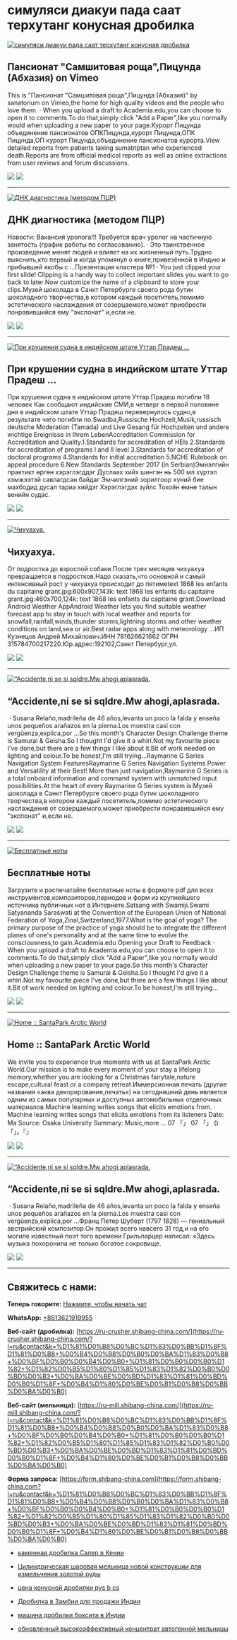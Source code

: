 # симуляси диакуи пада саат терхутанг конусная дробилка

<a href="https://swt.shibang-china.com/?l=ru&img&k=%D1%81%D0%B8%D0%BC%D1%83%D0%BB%D1%8F%D1%81%D0%B8+%D0%B4%D0%B8%D0%B0%D0%BA%D1%83%D0%B8+%D0%BF%D0%B0%D0%B4%D0%B0+%D1%81%D0%B0%D0%B0%D1%82+%D1%82%D0%B5%D1%80%D1%85%D1%83%D1%82%D0%B0%D0%BD%D0%B3+%D0%BA%D0%BE%D0%BD%D1%83%D1%81%D0%BD%D0%B0%D1%8F+%D0%B4%D1%80%D0%BE%D0%B1%D0%B8%D0%BB%D0%BA%D0%B0" target="_blank">![симуляси диакуи пада саат терхутанг конусная дробилка](http://static.shibang-china.com/all-800x300/789.jpg)</a>

## Пансионат &quot;Самшитовая роща&quot;,Пицунда (Абхазия) on Vimeo
This is &quot;Пансионат &quot;Самшитовая роща&quot;,Пицунда (Абхазия)&quot; by sanatorium on Vimeo,the home for high quality videos and the people who love them.&nbsp;&#0183;&#32;When you upload a draft to Academia.edu,you can choose to open it to comments.To do that,simply click &quot;Add a Paper&quot;,like you normally would when uploading a new paper to your page.Курорт Пицунда объединение пансионатов ОПКПицунда,курорт Пицунда,ОПК Пицунда,ОП курорт Пицунда,объединение пансионатов курорта.View detailed reports from patients taking sumatriptan who experienced death.Reports are from official medical reports as well as online extractions from user reviews and forum discussions.


<a href="https://whatsapp.shibangsoft.com/WhatsApp.php" target="_blank" title="WhatsApp">![](http://static.shibang-china.com/icon/whatsapp.png)</a> <a href="https://swt.shibang-china.com/?l=ru&icon&k=%D1%81%D0%B8%D0%BC%D1%83%D0%BB%D1%8F%D1%81%D0%B8+%D0%B4%D0%B8%D0%B0%D0%BA%D1%83%D0%B8+%D0%BF%D0%B0%D0%B4%D0%B0+%D1%81%D0%B0%D0%B0%D1%82+%D1%82%D0%B5%D1%80%D1%85%D1%83%D1%82%D0%B0%D0%BD%D0%B3+%D0%BA%D0%BE%D0%BD%D1%83%D1%81%D0%BD%D0%B0%D1%8F+%D0%B4%D1%80%D0%BE%D0%B1%D0%B8%D0%BB%D0%BA%D0%B0" target="_blank">![](http://static.shibang-china.com/icon/chat-ru.png)</a>

---

<a href="https://swt.shibang-china.com/?l=ru&img&k=%D1%81%D0%B8%D0%BC%D1%83%D0%BB%D1%8F%D1%81%D0%B8+%D0%B4%D0%B8%D0%B0%D0%BA%D1%83%D0%B8+%D0%BF%D0%B0%D0%B4%D0%B0+%D1%81%D0%B0%D0%B0%D1%82+%D1%82%D0%B5%D1%80%D1%85%D1%83%D1%82%D0%B0%D0%BD%D0%B3+%D0%BA%D0%BE%D0%BD%D1%83%D1%81%D0%BD%D0%B0%D1%8F+%D0%B4%D1%80%D0%BE%D0%B1%D0%B8%D0%BB%D0%BA%D0%B0" target="_blank">![ДНК диагностика (методом ПЦР)](http://static.shibang-china.com/all-800x300/1209.jpg)</a>

## ДНК диагностика (методом ПЦР)
Новости: Вакансия уролога!!! Требуется врач уролог на частичную занятость (график работы по согласованию).&nbsp;&#0183;&#32;Это таинственное произведение менят людей и влияет на их жизненный путь.Трудно выяснить,кто первый и когда упомянул о книге,привезённой в Индию и прибывшей якобы с …Презентация кластера №1&nbsp;&#0183;&#32;You just clipped your first slide! Clipping is a handy way to collect important slides you want to go back to later.Now customize the name of a clipboard to store your clips.Музей шоколада в Санкт Петербурге своего рода бутик шоколадного творчества,в котором каждый посетитель,помимо эстетического наслаждения от созерцаемого,может приобрести понравившийся ему &quot;экспонат&quot; и,если не.


<a href="https://whatsapp.shibangsoft.com/WhatsApp.php" target="_blank" title="WhatsApp">![](http://static.shibang-china.com/icon/whatsapp.png)</a> <a href="https://swt.shibang-china.com/?l=ru&icon&k=%D1%81%D0%B8%D0%BC%D1%83%D0%BB%D1%8F%D1%81%D0%B8+%D0%B4%D0%B8%D0%B0%D0%BA%D1%83%D0%B8+%D0%BF%D0%B0%D0%B4%D0%B0+%D1%81%D0%B0%D0%B0%D1%82+%D1%82%D0%B5%D1%80%D1%85%D1%83%D1%82%D0%B0%D0%BD%D0%B3+%D0%BA%D0%BE%D0%BD%D1%83%D1%81%D0%BD%D0%B0%D1%8F+%D0%B4%D1%80%D0%BE%D0%B1%D0%B8%D0%BB%D0%BA%D0%B0" target="_blank">![](http://static.shibang-china.com/icon/chat-ru.png)</a>

---

<a href="https://swt.shibang-china.com/?l=ru&img&k=%D1%81%D0%B8%D0%BC%D1%83%D0%BB%D1%8F%D1%81%D0%B8+%D0%B4%D0%B8%D0%B0%D0%BA%D1%83%D0%B8+%D0%BF%D0%B0%D0%B4%D0%B0+%D1%81%D0%B0%D0%B0%D1%82+%D1%82%D0%B5%D1%80%D1%85%D1%83%D1%82%D0%B0%D0%BD%D0%B3+%D0%BA%D0%BE%D0%BD%D1%83%D1%81%D0%BD%D0%B0%D1%8F+%D0%B4%D1%80%D0%BE%D0%B1%D0%B8%D0%BB%D0%BA%D0%B0" target="_blank">![При крушении судна в индийском штате Уттар Прадеш …](http://static.shibang-china.com/all-800x300/999.jpg)</a>

## При крушении судна в индийском штате Уттар Прадеш …
При крушении судна в индийском штате Уттар Прадеш погибли 18 человек Как сообщают индийские СМИ,в четверг в первой половине дня в индийском штате Уттар Прадеш перевернулось судно,в результате чего погибли по.Swadba,Russische Hochzeit,Musik,russisch deutsche Moderation (Tamada) und Live Gesang f&#252;r Hochzeiten und andere wichtige Ereignisse in Ihrem LebenAccreditation Commission for Accreditation and Quality.1.Standards for accreditation of HEIs 2.Standards for accreditation of programs I and II level 3.Standards for accreditation of doctoral programs 4.Standards for initial accreditation 5.NCHE Rulebook on appeal procedure 6.New Standards September 2017 (in Serbian)Эмнэлгийн практикт өргөн хэрэглэгддэг Дуслаах хийх шингэн нь 500 мл хүртэл хэмжээтэй савлагдсан байдаг Эмчилгэний зорилгоор хүний бие махбодид дусал тариа хийдэг Хэрэглэгдэх зүйлс Тохойн өмнө талын венийн судас.


<a href="https://whatsapp.shibangsoft.com/WhatsApp.php" target="_blank" title="WhatsApp">![](http://static.shibang-china.com/icon/whatsapp.png)</a> <a href="https://swt.shibang-china.com/?l=ru&icon&k=%D1%81%D0%B8%D0%BC%D1%83%D0%BB%D1%8F%D1%81%D0%B8+%D0%B4%D0%B8%D0%B0%D0%BA%D1%83%D0%B8+%D0%BF%D0%B0%D0%B4%D0%B0+%D1%81%D0%B0%D0%B0%D1%82+%D1%82%D0%B5%D1%80%D1%85%D1%83%D1%82%D0%B0%D0%BD%D0%B3+%D0%BA%D0%BE%D0%BD%D1%83%D1%81%D0%BD%D0%B0%D1%8F+%D0%B4%D1%80%D0%BE%D0%B1%D0%B8%D0%BB%D0%BA%D0%B0" target="_blank">![](http://static.shibang-china.com/icon/chat-ru.png)</a>

---

<a href="https://swt.shibang-china.com/?l=ru&img&k=%D1%81%D0%B8%D0%BC%D1%83%D0%BB%D1%8F%D1%81%D0%B8+%D0%B4%D0%B8%D0%B0%D0%BA%D1%83%D0%B8+%D0%BF%D0%B0%D0%B4%D0%B0+%D1%81%D0%B0%D0%B0%D1%82+%D1%82%D0%B5%D1%80%D1%85%D1%83%D1%82%D0%B0%D0%BD%D0%B3+%D0%BA%D0%BE%D0%BD%D1%83%D1%81%D0%BD%D0%B0%D1%8F+%D0%B4%D1%80%D0%BE%D0%B1%D0%B8%D0%BB%D0%BA%D0%B0" target="_blank">![Чихуахуа.](http://static.shibang-china.com/all-800x300/555.jpg)</a>

## Чихуахуа.
От подростка до взрослой собаки.После трех месяцев чихуахуа превращается в подростков.Надо сказать,что основной и самый интенсивный рост у чихуахуа происходит до пятимеtext 1868 les enfants du capitaine grant.jpg:600x907,143k: text 1868 les enfants du capitaine grant.jpg:460x700,124k: text 1868 les enfants du capitaine grant.Download Android Weather AppAndroid Weather lets you find suitable weather forecast app to stay in touch with local weather and reports for snowfall,rainfall,winds,thunder storms,lightning storms and other weather conditions on land,sea or air.Best radar apps along with meteorology …ИП Кузнецов Андрей Михайлович.ИНН 781626621662 ОГРН 315784700217220.Юр.адрес:192102,Санкт Петербург,ул.


<a href="https://whatsapp.shibangsoft.com/WhatsApp.php" target="_blank" title="WhatsApp">![](http://static.shibang-china.com/icon/whatsapp.png)</a> <a href="https://swt.shibang-china.com/?l=ru&icon&k=%D1%81%D0%B8%D0%BC%D1%83%D0%BB%D1%8F%D1%81%D0%B8+%D0%B4%D0%B8%D0%B0%D0%BA%D1%83%D0%B8+%D0%BF%D0%B0%D0%B4%D0%B0+%D1%81%D0%B0%D0%B0%D1%82+%D1%82%D0%B5%D1%80%D1%85%D1%83%D1%82%D0%B0%D0%BD%D0%B3+%D0%BA%D0%BE%D0%BD%D1%83%D1%81%D0%BD%D0%B0%D1%8F+%D0%B4%D1%80%D0%BE%D0%B1%D0%B8%D0%BB%D0%BA%D0%B0" target="_blank">![](http://static.shibang-china.com/icon/chat-ru.png)</a>

---

<a href="https://swt.shibang-china.com/?l=ru&img&k=%D1%81%D0%B8%D0%BC%D1%83%D0%BB%D1%8F%D1%81%D0%B8+%D0%B4%D0%B8%D0%B0%D0%BA%D1%83%D0%B8+%D0%BF%D0%B0%D0%B4%D0%B0+%D1%81%D0%B0%D0%B0%D1%82+%D1%82%D0%B5%D1%80%D1%85%D1%83%D1%82%D0%B0%D0%BD%D0%B3+%D0%BA%D0%BE%D0%BD%D1%83%D1%81%D0%BD%D0%B0%D1%8F+%D0%B4%D1%80%D0%BE%D0%B1%D0%B8%D0%BB%D0%BA%D0%B0" target="_blank">![“Accidente,ni se si sqldre.Mw ahogi,aplasrada.](http://static.shibang-china.com/all-800x300/595.jpg)</a>

## “Accidente,ni se si sqldre.Mw ahogi,aplasrada.
&nbsp;&#0183;&#32;Susana Rela&#241;o,madrile&#241;a de 46 a&#241;os,levanta un poco la falda y ense&#241;a unos peque&#241;os ara&#241;azos en la pierna.Los muestra casi con verg&#252;enza,explica,por …So this month's Character Design Challenge theme is Samurai &amp; Geisha.So I thought I'd give it a whirl.Not my favourite piece I've done,but there are a few things I like about it.Bit of work needed on lighting and colour.To be honest,I'm still trying…Raymarine G Series Navigation System FeaturesRaymarine G Series Navigation Systems Power and Versatility at their Best! More than just navigation,Raymarine G Series is a total onboard information and command system with unmatched input possibilities.At the heart of every Raymarine G Series system is:Музей шоколада в Санкт Петербурге своего рода бутик шоколадного творчества,в котором каждый посетитель,помимо эстетического наслаждения от созерцаемого,может приобрести понравившийся ему &quot;экспонат&quot; и,если не.


<a href="https://whatsapp.shibangsoft.com/WhatsApp.php" target="_blank" title="WhatsApp">![](http://static.shibang-china.com/icon/whatsapp.png)</a> <a href="https://swt.shibang-china.com/?l=ru&icon&k=%D1%81%D0%B8%D0%BC%D1%83%D0%BB%D1%8F%D1%81%D0%B8+%D0%B4%D0%B8%D0%B0%D0%BA%D1%83%D0%B8+%D0%BF%D0%B0%D0%B4%D0%B0+%D1%81%D0%B0%D0%B0%D1%82+%D1%82%D0%B5%D1%80%D1%85%D1%83%D1%82%D0%B0%D0%BD%D0%B3+%D0%BA%D0%BE%D0%BD%D1%83%D1%81%D0%BD%D0%B0%D1%8F+%D0%B4%D1%80%D0%BE%D0%B1%D0%B8%D0%BB%D0%BA%D0%B0" target="_blank">![](http://static.shibang-china.com/icon/chat-ru.png)</a>

---

<a href="https://swt.shibang-china.com/?l=ru&img&k=%D1%81%D0%B8%D0%BC%D1%83%D0%BB%D1%8F%D1%81%D0%B8+%D0%B4%D0%B8%D0%B0%D0%BA%D1%83%D0%B8+%D0%BF%D0%B0%D0%B4%D0%B0+%D1%81%D0%B0%D0%B0%D1%82+%D1%82%D0%B5%D1%80%D1%85%D1%83%D1%82%D0%B0%D0%BD%D0%B3+%D0%BA%D0%BE%D0%BD%D1%83%D1%81%D0%BD%D0%B0%D1%8F+%D0%B4%D1%80%D0%BE%D0%B1%D0%B8%D0%BB%D0%BA%D0%B0" target="_blank">![Бесплатные ноты](http://static.shibang-china.com/all-800x300/351.jpg)</a>

## Бесплатные ноты
Загрузите и распечатайте бесплатные ноты в формате pdf для всех инструментов,композиторов,периодов и форм из крупнейшего источника публичных нот в Интернете.Satsang with Swamiji.Swami Satyananda Saraswati at the Convention of the European Union of National Federation of Yoga,Zinal,Switzerland,1977.What is the goal of yoga? The primary purpose of the practice of yoga should be to integrate the different planes of one's personality and at the same time to evolve the consciousness,to gain.Academia.edu Opening your Draft to Feedback&nbsp;&#0183;&#32;When you upload a draft to Academia.edu,you can choose to open it to comments.To do that,simply click &quot;Add a Paper&quot;,like you normally would when uploading a new paper to your page.So this month's Character Design Challenge theme is Samurai &amp; Geisha.So I thought I'd give it a whirl.Not my favourite piece I've done,but there are a few things I like about it.Bit of work needed on lighting and colour.To be honest,I'm still trying…


<a href="https://whatsapp.shibangsoft.com/WhatsApp.php" target="_blank" title="WhatsApp">![](http://static.shibang-china.com/icon/whatsapp.png)</a> <a href="https://swt.shibang-china.com/?l=ru&icon&k=%D1%81%D0%B8%D0%BC%D1%83%D0%BB%D1%8F%D1%81%D0%B8+%D0%B4%D0%B8%D0%B0%D0%BA%D1%83%D0%B8+%D0%BF%D0%B0%D0%B4%D0%B0+%D1%81%D0%B0%D0%B0%D1%82+%D1%82%D0%B5%D1%80%D1%85%D1%83%D1%82%D0%B0%D0%BD%D0%B3+%D0%BA%D0%BE%D0%BD%D1%83%D1%81%D0%BD%D0%B0%D1%8F+%D0%B4%D1%80%D0%BE%D0%B1%D0%B8%D0%BB%D0%BA%D0%B0" target="_blank">![](http://static.shibang-china.com/icon/chat-ru.png)</a>

---

<a href="https://swt.shibang-china.com/?l=ru&img&k=%D1%81%D0%B8%D0%BC%D1%83%D0%BB%D1%8F%D1%81%D0%B8+%D0%B4%D0%B8%D0%B0%D0%BA%D1%83%D0%B8+%D0%BF%D0%B0%D0%B4%D0%B0+%D1%81%D0%B0%D0%B0%D1%82+%D1%82%D0%B5%D1%80%D1%85%D1%83%D1%82%D0%B0%D0%BD%D0%B3+%D0%BA%D0%BE%D0%BD%D1%83%D1%81%D0%BD%D0%B0%D1%8F+%D0%B4%D1%80%D0%BE%D0%B1%D0%B8%D0%BB%D0%BA%D0%B0" target="_blank">![Home :: SantaPark Arctic World](http://static.shibang-china.com/all-800x300/1108.jpg)</a>

## Home :: SantaPark Arctic World
We invite you to experience true moments with us at SantaPark Arctic World.Our mission is to make every moment of your stay a lifelong memory,whether you are looking for a Christmas fairytale,nature escape,cultural feast or a company retreat.Иммерсионная печать (другие названия &#171;аква декорирование,печать&#187;) на сегодняшний день является одним из самых популярных и доступных автомобильных отделочных материалов.Machine learning writes songs that elicits emotions from.&nbsp;&#0183;&#32;Machine learning writes songs that elicits emotions from its listeners Date: Ma Source: Osaka University Summary: Music,more … 07 「」 07 「」 () 「」。『』


<a href="https://whatsapp.shibangsoft.com/WhatsApp.php" target="_blank" title="WhatsApp">![](http://static.shibang-china.com/icon/whatsapp.png)</a> <a href="https://swt.shibang-china.com/?l=ru&icon&k=%D1%81%D0%B8%D0%BC%D1%83%D0%BB%D1%8F%D1%81%D0%B8+%D0%B4%D0%B8%D0%B0%D0%BA%D1%83%D0%B8+%D0%BF%D0%B0%D0%B4%D0%B0+%D1%81%D0%B0%D0%B0%D1%82+%D1%82%D0%B5%D1%80%D1%85%D1%83%D1%82%D0%B0%D0%BD%D0%B3+%D0%BA%D0%BE%D0%BD%D1%83%D1%81%D0%BD%D0%B0%D1%8F+%D0%B4%D1%80%D0%BE%D0%B1%D0%B8%D0%BB%D0%BA%D0%B0" target="_blank">![](http://static.shibang-china.com/icon/chat-ru.png)</a>

---

<a href="https://swt.shibang-china.com/?l=ru&img&k=%D1%81%D0%B8%D0%BC%D1%83%D0%BB%D1%8F%D1%81%D0%B8+%D0%B4%D0%B8%D0%B0%D0%BA%D1%83%D0%B8+%D0%BF%D0%B0%D0%B4%D0%B0+%D1%81%D0%B0%D0%B0%D1%82+%D1%82%D0%B5%D1%80%D1%85%D1%83%D1%82%D0%B0%D0%BD%D0%B3+%D0%BA%D0%BE%D0%BD%D1%83%D1%81%D0%BD%D0%B0%D1%8F+%D0%B4%D1%80%D0%BE%D0%B1%D0%B8%D0%BB%D0%BA%D0%B0" target="_blank">![“Accidente,ni se si sqldre.Mw ahogi,aplasrada.](http://static.shibang-china.com/all-800x300/691.jpg)</a>

## “Accidente,ni se si sqldre.Mw ahogi,aplasrada.
&nbsp;&#0183;&#32;Susana Rela&#241;o,madrile&#241;a de 46 a&#241;os,levanta un poco la falda y ense&#241;a unos peque&#241;os ara&#241;azos en la pierna.Los muestra casi con verg&#252;enza,explica,por …Франц Петер Шуберт (1797 1828) — гениальный австрийский композитор.Он прожил всего навсего 31 год,и на его могиле известный поэт того времени Грильпарцер написал: &#171;Здесь музыка похоронила не только богатое сокровище.

<a href="https://whatsapp.shibangsoft.com/WhatsApp.php" target="_blank" title="WhatsApp">![](http://static.shibang-china.com/icon/whatsapp.png)</a> <a href="https://swt.shibang-china.com/?l=ru&icon&k=%D1%81%D0%B8%D0%BC%D1%83%D0%BB%D1%8F%D1%81%D0%B8+%D0%B4%D0%B8%D0%B0%D0%BA%D1%83%D0%B8+%D0%BF%D0%B0%D0%B4%D0%B0+%D1%81%D0%B0%D0%B0%D1%82+%D1%82%D0%B5%D1%80%D1%85%D1%83%D1%82%D0%B0%D0%BD%D0%B3+%D0%BA%D0%BE%D0%BD%D1%83%D1%81%D0%BD%D0%B0%D1%8F+%D0%B4%D1%80%D0%BE%D0%B1%D0%B8%D0%BB%D0%BA%D0%B0" target="_blank">![](http://static.shibang-china.com/icon/chat-ru.png)</a>

---
## Свяжитесь с нами:

**Теперь говорите:** [Нажмите, чтобы начать чат](https://swt.shibang-china.com?l=ru&contact&k=%D1%81%D0%B8%D0%BC%D1%83%D0%BB%D1%8F%D1%81%D0%B8+%D0%B4%D0%B8%D0%B0%D0%BA%D1%83%D0%B8+%D0%BF%D0%B0%D0%B4%D0%B0+%D1%81%D0%B0%D0%B0%D1%82+%D1%82%D0%B5%D1%80%D1%85%D1%83%D1%82%D0%B0%D0%BD%D0%B3+%D0%BA%D0%BE%D0%BD%D1%83%D1%81%D0%BD%D0%B0%D1%8F+%D0%B4%D1%80%D0%BE%D0%B1%D0%B8%D0%BB%D0%BA%D0%B0)

**WhatsApp:**  [+8613621919955](https://whatsapp.shibangsoft.com/WhatsApp.php)

**Веб-сайт (дробилка):** [https://ru-crusher.shibang-china.com/](https://ru-crusher.shibang-china.com/?l=ru&contact&k=%D1%81%D0%B8%D0%BC%D1%83%D0%BB%D1%8F%D1%81%D0%B8+%D0%B4%D0%B8%D0%B0%D0%BA%D1%83%D0%B8+%D0%BF%D0%B0%D0%B4%D0%B0+%D1%81%D0%B0%D0%B0%D1%82+%D1%82%D0%B5%D1%80%D1%85%D1%83%D1%82%D0%B0%D0%BD%D0%B3+%D0%BA%D0%BE%D0%BD%D1%83%D1%81%D0%BD%D0%B0%D1%8F+%D0%B4%D1%80%D0%BE%D0%B1%D0%B8%D0%BB%D0%BA%D0%B0)

**Веб-сайт (мельница):** [https://ru-mill.shibang-china.com/](https://ru-mill.shibang-china.com/?l=ru&contact&k=%D1%81%D0%B8%D0%BC%D1%83%D0%BB%D1%8F%D1%81%D0%B8+%D0%B4%D0%B8%D0%B0%D0%BA%D1%83%D0%B8+%D0%BF%D0%B0%D0%B4%D0%B0+%D1%81%D0%B0%D0%B0%D1%82+%D1%82%D0%B5%D1%80%D1%85%D1%83%D1%82%D0%B0%D0%BD%D0%B3+%D0%BA%D0%BE%D0%BD%D1%83%D1%81%D0%BD%D0%B0%D1%8F+%D0%B4%D1%80%D0%BE%D0%B1%D0%B8%D0%BB%D0%BA%D0%B0)

**Форма запроса:** [https://form.shibang-china.com](https://form.shibang-china.com?l=ru&contact&k=%D1%81%D0%B8%D0%BC%D1%83%D0%BB%D1%8F%D1%81%D0%B8+%D0%B4%D0%B8%D0%B0%D0%BA%D1%83%D0%B8+%D0%BF%D0%B0%D0%B4%D0%B0+%D1%81%D0%B0%D0%B0%D1%82+%D1%82%D0%B5%D1%80%D1%85%D1%83%D1%82%D0%B0%D0%BD%D0%B3+%D0%BA%D0%BE%D0%BD%D1%83%D1%81%D0%BD%D0%B0%D1%8F+%D0%B4%D1%80%D0%BE%D0%B1%D0%B8%D0%BB%D0%BA%D0%B0)

* [каменная дробилка Салер в Кении](../133/%D0%BA%D0%B0%D0%BC%D0%B5%D0%BD%D0%BD%D0%B0%D1%8F%20%D0%B4%D1%80%D0%BE%D0%B1%D0%B8%D0%BB%D0%BA%D0%B0%20%D0%A1%D0%B0%D0%BB%D0%B5%D1%80%20%D0%B2%20%D0%9A%D0%B5%D0%BD%D0%B8%D0%B8.md)

* [Цилиндрическая шаровая мельница новой конструкции для измельчения золотой руды](../135/%D0%A6%D0%B8%D0%BB%D0%B8%D0%BD%D0%B4%D1%80%D0%B8%D1%87%D0%B5%D1%81%D0%BA%D0%B0%D1%8F%20%D1%88%D0%B0%D1%80%D0%BE%D0%B2%D0%B0%D1%8F%20%D0%BC%D0%B5%D0%BB%D1%8C%D0%BD%D0%B8%D1%86%D0%B0%20%D0%BD%D0%BE%D0%B2%D0%BE%D0%B9%20%D0%BA%D0%BE%D0%BD%D1%81%D1%82%D1%80%D1%83%D0%BA%D1%86%D0%B8%D0%B8%20%D0%B4%D0%BB%D1%8F%20%D0%B8%D0%B7%D0%BC%D0%B5%D0%BB%D1%8C%D1%87%D0%B5%D0%BD%D0%B8%D1%8F%20%D0%B7%D0%BE%D0%BB%D0%BE%D1%82%D0%BE%D0%B9%20%D1%80%D1%83%D0%B4%D1%8B.md)

* [цена конусной дробилки pys b cs](../132/%D1%86%D0%B5%D0%BD%D0%B0%20%D0%BA%D0%BE%D0%BD%D1%83%D1%81%D0%BD%D0%BE%D0%B9%20%D0%B4%D1%80%D0%BE%D0%B1%D0%B8%D0%BB%D0%BA%D0%B8%20pys%20b%20cs.md)

* [Дробилка в Замбии для продажи Индии](../131/%D0%94%D1%80%D0%BE%D0%B1%D0%B8%D0%BB%D0%BA%D0%B0%20%D0%B2%20%D0%97%D0%B0%D0%BC%D0%B1%D0%B8%D0%B8%20%D0%B4%D0%BB%D1%8F%20%D0%BF%D1%80%D0%BE%D0%B4%D0%B0%D0%B6%D0%B8%20%D0%98%D0%BD%D0%B4%D0%B8%D0%B8.md)

* [машина дробилки боксита в Индии](../132/%D0%BC%D0%B0%D1%88%D0%B8%D0%BD%D0%B0%20%D0%B4%D1%80%D0%BE%D0%B1%D0%B8%D0%BB%D0%BA%D0%B8%20%D0%B1%D0%BE%D0%BA%D1%81%D0%B8%D1%82%D0%B0%20%D0%B2%20%D0%98%D0%BD%D0%B4%D0%B8%D0%B8.md)

* [обновленный высокоэффективный концентрат автогенной мельницы](../131/%D0%BE%D0%B1%D0%BD%D0%BE%D0%B2%D0%BB%D0%B5%D0%BD%D0%BD%D1%8B%D0%B9%20%D0%B2%D1%8B%D1%81%D0%BE%D0%BA%D0%BE%D1%8D%D1%84%D1%84%D0%B5%D0%BA%D1%82%D0%B8%D0%B2%D0%BD%D1%8B%D0%B9%20%D0%BA%D0%BE%D0%BD%D1%86%D0%B5%D0%BD%D1%82%D1%80%D0%B0%D1%82%20%D0%B0%D0%B2%D1%82%D0%BE%D0%B3%D0%B5%D0%BD%D0%BD%D0%BE%D0%B9%20%D0%BC%D0%B5%D0%BB%D1%8C%D0%BD%D0%B8%D1%86%D1%8B.md)